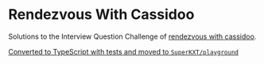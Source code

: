 # Rendezvous With Cassidoo

Solutions to the Interview Question Challenge of [rendezvous with cassidoo](https://buttondown.email/cassidoo/archive).

[Converted to TypeScript with tests and moved to `SuperKXT/playground`](https://github.com/SuperKXT/playground/tree/main/random/monty-hall)
